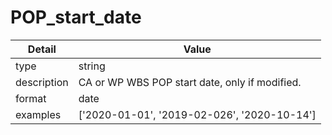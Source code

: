 # POP_start_date
| Detail | Value |
| ------ | ----- |
| type | string |
| description | CA or WP WBS POP start date, only if modified. |
| format | date |
| examples | ['2020-01-01', '2019-02-026', '2020-10-14'] |
